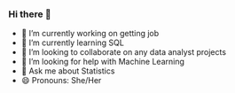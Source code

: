 ### Hi there 👋

- 🔭 I’m currently working on getting job
- 🌱 I’m currently learning SQL
- 👯 I’m looking to collaborate on any data analyst projects
- 🤔 I’m looking for help with Machine Learning
- 💬 Ask me about Statistics
- 😄 Pronouns: She/Her

